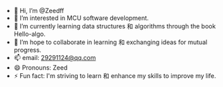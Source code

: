 - 👋 Hi, I’m @Zeedff
- 👀 I’m interested in MCU software development.
- 🌱 I’m currently learning data structures 和 algorithms through the book Hello-algo.
- 💞️ I’m hope to collaborate in learning 和 exchanging ideas for mutual progress.
- 📫 email: 29291124@qq.com
- 😄 Pronouns: Zeed
- ⚡ Fun fact: I'm striving to learn 和 enhance my skills to improve my life.

<!---
Zeedff/Zeedff is a ✨ special ✨ repository because its `README.md` (this file) appears on your GitHub profile.
You can click the Preview link to take a look at your changes.
--->
